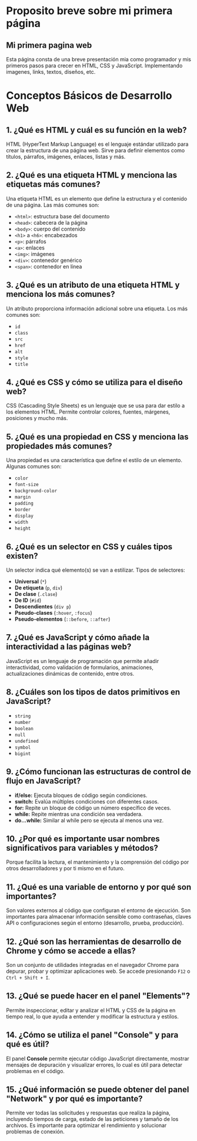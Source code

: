 # Proposito breve sobre mi primera página

## Mi primera pagina web
Esta página consta de una breve presentación mia como programador y mis primeros pasos para crecer en HTML, CSS y JavaScript. Implementando imagenes, links, textos, diseños, etc.

# Conceptos Básicos de Desarrollo Web

## 1. ¿Qué es HTML y cuál es su función en la web?
HTML (HyperText Markup Language) es el lenguaje estándar utilizado para crear la estructura de una página web. Sirve para definir elementos como títulos, párrafos, imágenes, enlaces, listas y más.

## 2. ¿Qué es una etiqueta HTML y menciona las etiquetas más comunes?
Una etiqueta HTML es un elemento que define la estructura y el contenido de una página. Las más comunes son:
- `<html>`: estructura base del documento
- `<head>`: cabecera de la página
- `<body>`: cuerpo del contenido
- `<h1>` a `<h6>`: encabezados
- `<p>`: párrafos
- `<a>`: enlaces
- `<img>`: imágenes
- `<div>`: contenedor genérico
- `<span>`: contenedor en línea

## 3. ¿Qué es un atributo de una etiqueta HTML y menciona los más comunes?
Un atributo proporciona información adicional sobre una etiqueta. Los más comunes son:
- `id`
- `class`
- `src`
- `href`
- `alt`
- `style`
- `title`

## 4. ¿Qué es CSS y cómo se utiliza para el diseño web?
CSS (Cascading Style Sheets) es un lenguaje que se usa para dar estilo a los elementos HTML. Permite controlar colores, fuentes, márgenes, posiciones y mucho más.

## 5. ¿Qué es una propiedad en CSS y menciona las propiedades más comunes?
Una propiedad es una característica que define el estilo de un elemento. Algunas comunes son:
- `color`
- `font-size`
- `background-color`
- `margin`
- `padding`
- `border`
- `display`
- `width`
- `height`

## 6. ¿Qué es un selector en CSS y cuáles tipos existen?
Un selector indica qué elemento(s) se van a estilizar. Tipos de selectores:
- **Universal** (`*`)
- **De etiqueta** (`p`, `div`)
- **De clase** (`.clase`)
- **De ID** (`#id`)
- **Descendientes** (`div p`)
- **Pseudo-clases** (`:hover`, `:focus`)
- **Pseudo-elementos** (`::before`, `::after`)

## 7. ¿Qué es JavaScript y cómo añade la interactividad a las páginas web?
JavaScript es un lenguaje de programación que permite añadir interactividad, como validación de formularios, animaciones, actualizaciones dinámicas de contenido, entre otros.

## 8. ¿Cuáles son los tipos de datos primitivos en JavaScript?
- `string`
- `number`
- `boolean`
- `null`
- `undefined`
- `symbol`
- `bigint`

## 9. ¿Cómo funcionan las estructuras de control de flujo en JavaScript?
- **if/else:** Ejecuta bloques de código según condiciones.
- **switch:** Evalúa múltiples condiciones con diferentes casos.
- **for:** Repite un bloque de código un número específico de veces.
- **while:** Repite mientras una condición sea verdadera.
- **do...while:** Similar al while pero se ejecuta al menos una vez.

## 10. ¿Por qué es importante usar nombres significativos para variables y métodos?
Porque facilita la lectura, el mantenimiento y la comprensión del código por otros desarrolladores y por ti mismo en el futuro.

## 11. ¿Qué es una variable de entorno y por qué son importantes?
Son valores externos al código que configuran el entorno de ejecución. Son importantes para almacenar información sensible como contraseñas, claves API o configuraciones según el entorno (desarrollo, prueba, producción).

## 12. ¿Qué son las herramientas de desarrollo de Chrome y cómo se accede a ellas?
Son un conjunto de utilidades integradas en el navegador Chrome para depurar, probar y optimizar aplicaciones web. Se accede presionando `F12` o `Ctrl + Shift + I`.

## 13. ¿Qué se puede hacer en el panel "Elements"?
Permite inspeccionar, editar y analizar el HTML y CSS de la página en tiempo real, lo que ayuda a entender y modificar la estructura y estilos.

## 14. ¿Cómo se utiliza el panel "Console" y para qué es útil?
El panel **Console** permite ejecutar código JavaScript directamente, mostrar mensajes de depuración y visualizar errores, lo cual es útil para detectar problemas en el código.

## 15. ¿Qué información se puede obtener del panel "Network" y por qué es importante?
Permite ver todas las solicitudes y respuestas que realiza la página, incluyendo tiempos de carga, estado de las peticiones y tamaño de los archivos. Es importante para optimizar el rendimiento y solucionar problemas de conexión.